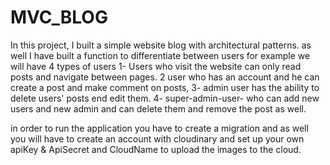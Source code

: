 # MVC_BLOG
In this project, I built a simple website blog with architectural patterns.
as well I have built a function to differentiate between users for example we will have 4 types of users
1- Users who visit the website can only read posts and navigate between pages.
2 user who has an account and he can create a post and make comment on posts,
3- admin user has the ability to delete users' posts end edit them.
4- super-admin-user- who can add new users and new admin and can delete them and remove the post as well.

in order to run the application you have to create a migration and as well you will have to create an account with 
cloudinary and set up your own apiKey & ApiSecret and CloudName to upload the images to the cloud.

